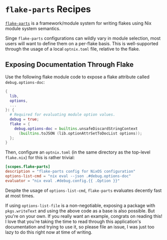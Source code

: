 # `flake-parts` Recipes

[`flake-parts`](https://flake.parts) is a framework/module system for writing
flakes using Nix module system semantics.

Singe `flake-parts` configurations can wildly vary in module selection, most
users will want to define them on a per-flake basis. This is well-supported
through the usage of a local `optnix.toml` file, relative to the flake.

## Exposing Documentation Through Flake

Use the following flake module code to expose a flake attribute called
`debug.options-doc`:

```nix
{
  lib,
  options,
  ...
}: {
  # Required for evaluating module option values.
  debug = true;
  flake = {
    debug.options-doc = builtins.unsafeDiscardStringContext
      (builtins.toJSON (lib.optionAttrSetToDocList options));
  };
}
```

Then, configure an `optnix.toml` (in the same directory as the top-level
`flake.nix`) for this is rather trivial:

```toml
[scopes.flake-parts]
description = "flake-parts config for NixOS configuration"
options-list-cmd = "nix eval --json .#debug.options-doc"
evaluator = "nix eval .#debug.config.{{ .Option }}"
```

Despite the usage of `options-list-cmd`, `flake-parts` evaluates decently fast
at most times.

If using `options-list-file` is a non-negotiable, exposing a package with
`pkgs.writeText` and using the above code as a base is also possible. But you're
on your own. If you really want an example, congrats on reading this! I love
that you're taking the time to read through this application's documentation and
trying to use it, so please file an issue, I was just too lazy to do this right
now at time of writing.
